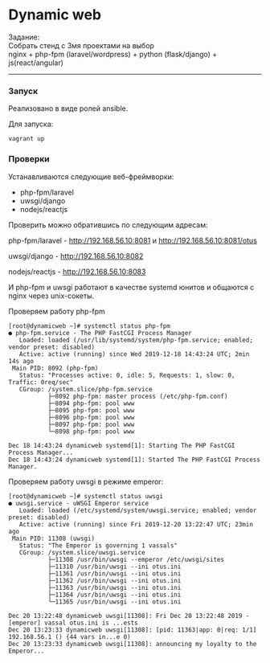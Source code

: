 # Dynamic web

Задание:  
Собрать стенд с 3мя проектами на выбор  
nginx + php-fpm (laravel/wordpress) + python (flask/django) + js(react/angular)   

---

### Запуск

Реализовано в виде ролей ansible.  

Для запуска: 

```console
vagrant up
```

### Проверки

Устанавливаются следующие веб-фреймворки: 

- php-fpm/laravel
- uwsgi/django
- nodejs/reactjs

Проверить можно обратившись по следующим адресам: 

php-fpm/laravel - http://192.168.56.10:8081 и http://192.168.56.10:8081/otus 

uwsgi/django - http://192.168.56.10:8082  

nodejs/reactjs - http://192.168.56.10:8083  


И php-fpm и uwsgi работают в качестве systemd юнитов и общаются с nginx через unix-сокеты. 


Проверяем работу php-fpm	

```console
[root@dynamicweb ~]# systemctl status php-fpm
● php-fpm.service - The PHP FastCGI Process Manager
   Loaded: loaded (/usr/lib/systemd/system/php-fpm.service; enabled; vendor preset: disabled)
   Active: active (running) since Wed 2019-12-18 14:43:24 UTC; 2min 14s ago
 Main PID: 8092 (php-fpm)
   Status: "Processes active: 0, idle: 5, Requests: 1, slow: 0, Traffic: 0req/sec"
   CGroup: /system.slice/php-fpm.service
           ├─8092 php-fpm: master process (/etc/php-fpm.conf)
           ├─8094 php-fpm: pool www
           ├─8095 php-fpm: pool www
           ├─8096 php-fpm: pool www
           ├─8097 php-fpm: pool www
           └─8098 php-fpm: pool www

Dec 18 14:43:24 dynamicweb systemd[1]: Starting The PHP FastCGI Process Manager...
Dec 18 14:43:24 dynamicweb systemd[1]: Started The PHP FastCGI Process Manager.

```

Проверяем работу uwsgi в режиме emperor:  

```console
[root@dynamicweb ~]# systemctl status uwsgi
● uwsgi.service - uWSGI Emperor service
   Loaded: loaded (/etc/systemd/system/uwsgi.service; enabled; vendor preset: disabled)
   Active: active (running) since Fri 2019-12-20 13:22:47 UTC; 23min ago
 Main PID: 11308 (uwsgi)
   Status: "The Emperor is governing 1 vassals"
   CGroup: /system.slice/uwsgi.service
           ├─11308 /usr/bin/uwsgi --emperor /etc/uwsgi/sites
           ├─11310 /usr/bin/uwsgi --ini otus.ini
           ├─11361 /usr/bin/uwsgi --ini otus.ini
           ├─11362 /usr/bin/uwsgi --ini otus.ini
           ├─11363 /usr/bin/uwsgi --ini otus.ini
           ├─11364 /usr/bin/uwsgi --ini otus.ini
           └─11365 /usr/bin/uwsgi --ini otus.ini

Dec 20 13:22:48 dynamicweb uwsgi[11308]: Fri Dec 20 13:22:48 2019 - [emperor] vassal otus.ini is ...ests
Dec 20 13:23:33 dynamicweb uwsgi[11308]: [pid: 11363|app: 0|req: 1/1] 192.168.56.1 () {44 vars in...e 0)
Dec 20 13:23:33 dynamicweb uwsgi[11308]: announcing my loyalty to the Emperor...

```


